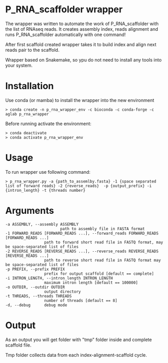# P_RNA_scaffolder wrapper

The wrapper was written to automate the work of P_RNA_scaffolder with the list of RNAseq reads.
It creates assembly index, reads alignment and runs P_RNA_scaffolder automatically with one command!

After first scaffold created wrapper takes it to build index and align next reads pair to the scaffold.

Wrapper based on Snakemake, so ypu do not need to install any tools into your system. 

# Installation

Use conda (or mamba) to install the wrapper into the new environment 

`> conda create -n p_rna_wrapper_env -c bioconda -c conda-forge -c aglab p_rna_wrapper`

Before running activate the environment:

```
> conda deactivate
> conda activate p_rna_wrapper_env
```

# Usage


To run wrapper use following command:

`> p_rna_wrapper.py -a {path_to_assemlby.fasta} -1 {space separated list of forward reads} -2 {reverse_reads} 
-p {output_prefix} -i {intron_length} -t {threads number}`

# Arguments
```
-a ASSEMBLY, --assembly ASSEMBLY
                        path to assembly file in FASTA format
-1 FORWARD_READS [FORWARD_READS ...], --forward_reads FORWARD_READS [FORWARD_READS ...]
                 path to forward short read file in FASTQ format, may be space-separated list of files
-2 REVERSE_READS [REVERSE_READS ...], --reverse_reads REVERSE_READS [REVERSE_READS ...]
                 path to reverse short read file in FASTQ format may be space-separated list of files
-p PREFIX, --prefix PREFIX
                 prefix for output scaffold [default == complete]
-i INTRON_LENGTH, --intron_length INTRON_LENGTH
                 maximum intron length [default == 100000]
-o OUTDIR, --outdir OUTDIR 
                 output directory
-t THREADS, --threads THREADS
                 number of threads [default == 8]
-d, --debug      debug mode
```

# Output

As an output you will get folder with "tmp" folder inside and complete scaffold file.

Tmp folder collects data from each index-alignment-scaffold cycle.
